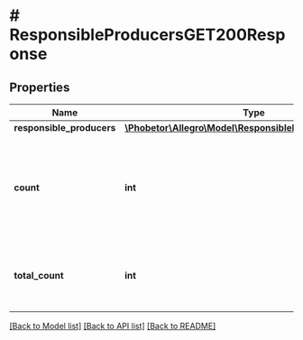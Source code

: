 # # ResponsibleProducersGET200Response

## Properties

Name | Type | Description | Notes
------------ | ------------- | ------------- | -------------
**responsible_producers** | [**\Phobetor\Allegro\Model\ResponsibleProducerResponse[]**](ResponsibleProducerResponse.md) |  | [optional]
**count** | **int** | Number of responsible producers data returned in search result for the given parameters. | [optional]
**total_count** | **int** | Total number of available responsible producers data. | [optional]

[[Back to Model list]](../../README.md#models) [[Back to API list]](../../README.md#endpoints) [[Back to README]](../../README.md)
